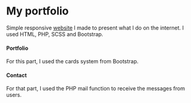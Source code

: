 # My portfolio

Simple responsive [website](https://pamarger.fr "Link to the website") I made to present what I do on the internet. 
I used HTML, PHP, SCSS and Bootstrap. 

#### Portfolio

For this part, I used the cards system from Bootstrap.

#### Contact

For that part, I used the PHP mail function to receive the messages from users. 
